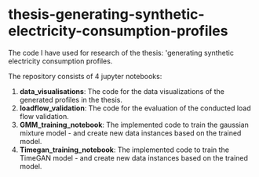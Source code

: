 # thesis-generating-synthetic-electricity-consumption-profiles
The code I have used for research of the thesis: 'generating synthetic electricity consumption profiles.

The repository consists of 4 jupyter notebooks:

1. **data_visualisations**: The code for the data visualizations of the generated profiles in the thesis. 
2. **loadflow_validation**: The code for the evaluation of the conducted load flow validation.
3. **GMM_training_notebook**: The implemented code to train the gaussian mixture model - and create new data instances based on the trained model.
4. **Timegan_training_notebook**: The implemented code to train the TimeGAN model - and create new data instances based on the trained model.

